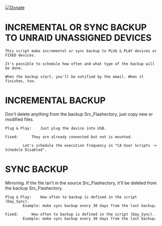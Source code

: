 [![Donate](https://img.shields.io/badge/Donate-PayPal-green.svg)](https://www.paypal.com/donate?business=QVR5JEKFBASVW&no_recurring=0&currency_code=USD)
# INCREMENTAL OR SYNC BACKUP TO UNRAID UNASSIGNED DEVICES
	This script make incremental or sync backup to PLUG & PLAY devices or FIXED devices.

	It's possible to schedule how often and what type of the backup will be done.

	When the backup start, you'll be notified by the email. When it finishes, too.

# INCREMENTAL BACKUP
Don't delete anything from the backup Src_Flashectory, just copy new or modified files.

	Plug & Play: 	Just plug the device into USB.
	
 	Fixed:		They are already connected but not is mounted.
	
 			Let's schedule the execution frequency in "CA User Scripts -> Schedule Disabled".

# SYNC BACKUP
Mirroring. If the file isn't in the source Src_Flashectory, it'll be deleted from the backup Src_Flashectory.

	Plug & Play:	How often to backup is defined in the script (Day_Sync).
			Example: make sync backup every 30 days from the last backup.
	
	Fixed:		How often to backup is defined in the script (Day_Sync).
			Example: make sync backup every 30 days from the last backup.
